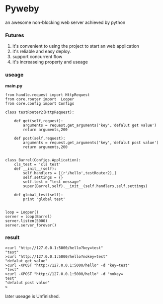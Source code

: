 # Pyweby
an awesome non-blocking web server achieved by python


### Futures
1. it's convenient to using the project to start an web application
1. it's reliable and easy deploy.
1. support concurrent flow
1. it's increaseing property and useage 


### useage

**main.py**
```
from handle.request import HttpRequest
from core.router import  Looper
from core.config import Configs

class testRouter2(HttpRequest):

    def get(self,request):
        arguments = request.get_arguments('key','defalut get value')
        return arguments,200

    def post(self,request):
        arguments = request.get_arguments('key','defalut post value')
        return arguments,200


class Barrel(Configs.Application):
    cls_test = 'cls test'
    def __init__(self):
        self.handlers = [(r'/hello',testRouter2),]
        self.settings = {}
        self.test = "test message"
        super(Barrel,self).__init__(self.handlers,self.settings)

    def global_test(self):
        print 'global test'


loop = Looper()
server = loop(Barrel)
server.listen(5000)
server.server_forever()

```

### result

```
>curl "http://127.0.0.1:5000/hello?key=test"
"test"
>curl "http://127.0.0.1:5000/hello?nokey=test"
"defalut get value"
>curl -XPOST "http://127.0.0.1:5000/hello" -d "key=test"
"test"
>curl -XPOST "http://127.0.0.1:5000/hello" -d "nokey=
test"
"defalut post value"
>
```


later useage is Unfinished.
